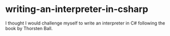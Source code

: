 # writing-an-interpreter-in-csharp

I thought I would challenge myself to write an interpreter in C# following the book by Thorsten Ball.
